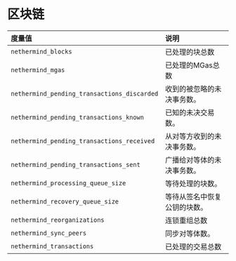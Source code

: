 # 区块链

| 度量值 | 说明 |
| :--- | :--- |
| `nethermind_blocks` | 已处理的块总数 |
| `nethermind_mgas` | 已处理的MGas总数 |
| `nethermind_pending_transactions_discarded` | 收到的被忽略的未决事务数。 |
| `nethermind_pending_transactions_known` | 已知的未决交易数。 |
| `nethermind_pending_transactions_received` | 从对等方收到的未决事务数。 |
| `nethermind_pending_transactions_sent` | 广播给对等体的未决事务数。 |
| `nethermind_processing_queue_size` | 等待处理的块数。 |
| `nethermind_recovery_queue_size` | 等待从签名中恢复公钥的块数。 |
| `nethermind_reorganizations` | 连锁重组总数 |
| `nethermind_sync_peers` | 同步对等体数。 |
| `nethermind_transactions` | 已处理的交易总数 |


